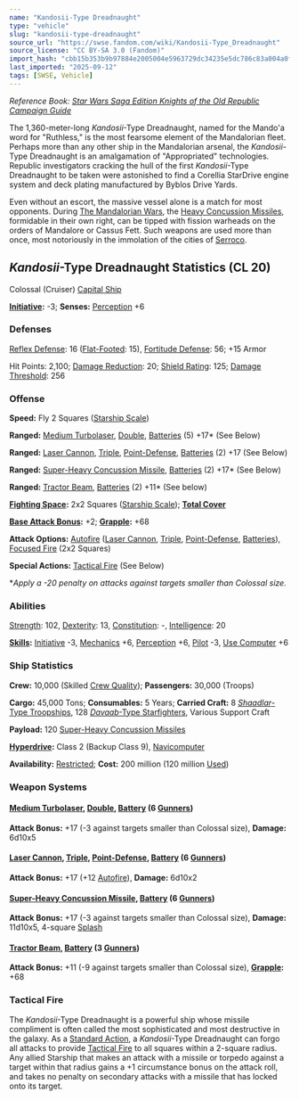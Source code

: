 ```yaml
---
name: "Kandosii-Type Dreadnaught"
type: "vehicle"
slug: "kandosii-type-dreadnaught"
source_url: "https://swse.fandom.com/wiki/Kandosii-Type_Dreadnaught"
source_license: "CC BY-SA 3.0 (Fandom)"
import_hash: "cbb15b353b9b97884e2005004e5963729dc34235e5dc786c83a004a0f860c1af"
last_imported: "2025-09-12"
tags: [SWSE, Vehicle]
---
```

*Reference Book: [Star Wars Saga Edition Knights of the Old Republic Campaign Guide](https://swse.fandom.com/wiki/Star_Wars_Saga_Edition_Knights_of_the_Old_Republic_Campaign_Guide)*

The 1,360-meter-long *Kandosii*-Type Dreadnaught, named for the Mando'a word for "Ruthless," is the most fearsome element of the Mandalorian fleet. Perhaps more than any other ship in the Mandalorian arsenal, the *Kandosii*-Type Dreadnaught is an amalgamation of "Appropriated" technologies. Republic investigators cracking the hull of the first *Kandosii*-Type Dreadnaught to be taken were astonished to find a Corellia StarDrive engine system and deck plating manufactured by Byblos Drive Yards.

Even without an escort, the massive vessel alone is a match for most opponents. During [The Mandalorian Wars](https://swse.fandom.com/wiki/The_Mandalorian_Wars), the [Heavy Concussion Missiles](https://swse.fandom.com/wiki/Heavy_Concussion_Missiles), formidable in their own right, can be tipped with fission warheads on the orders of Mandalore or Cassus Fett. Such weapons are used more than once, most notoriously in the immolation of the cities of [Serroco](https://swse.fandom.com/wiki/Serroco).

## *Kandosii*-Type Dreadnaught Statistics (CL 20)
Colossal (Cruiser) [Capital Ship](https://swse.fandom.com/wiki/Capital_Ship)

**[Initiative](https://swse.fandom.com/wiki/Initiative):** -3; **Senses:** [Perception](https://swse.fandom.com/wiki/Perception) +6
### Defenses
[Reflex Defense](https://swse.fandom.com/wiki/Reflex_Defense_(Vehicles)): 16 ([Flat-Footed](https://swse.fandom.com/wiki/Flat-Footed): 15), [Fortitude Defense](https://swse.fandom.com/wiki/Fortitude_Defense_(Vehicles)): 56; +15 Armor

Hit Points: 2,100; [Damage Reduction](https://swse.fandom.com/wiki/Damage_Reduction): 20; [Shield Rating](https://swse.fandom.com/wiki/Shield_Rating): 125; [Damage Threshold](https://swse.fandom.com/wiki/Damage_Threshold_(Vehicles)): 256
### Offense
**Speed:** Fly 2 Squares ([Starship Scale](https://swse.fandom.com/wiki/Starship_Scale))

**Ranged:** [Medium Turbolaser](https://swse.fandom.com/wiki/Medium_Turbolaser), [Double](https://swse.fandom.com/wiki/Double), [Batteries](https://swse.fandom.com/wiki/Batteries) (5) +17* (See Below)

**Ranged:** [Laser Cannon](https://swse.fandom.com/wiki/Laser_Cannon), [Triple](https://swse.fandom.com/wiki/Triple), [Point-Defense](https://swse.fandom.com/wiki/Point-Defense), [Batteries](https://swse.fandom.com/wiki/Batteries) (2) +17 (See Below)

**Ranged:** [Super-Heavy Concussion Missile](https://swse.fandom.com/wiki/Super-Heavy_Concussion_Missile), [Batteries](https://swse.fandom.com/wiki/Batteries) (2) +17* (See Below)

**Ranged:** [Tractor Beam](https://swse.fandom.com/wiki/Tractor_Beam), [Batteries](https://swse.fandom.com/wiki/Batteries) (2) +11* (See below)

**[Fighting Space](https://swse.fandom.com/wiki/Fighting_Space):** 2x2 Squares ([Starship Scale](https://swse.fandom.com/wiki/Starship_Scale)); **[Total Cover](https://swse.fandom.com/wiki/Total_Cover)**

**[Base Attack Bonus](https://swse.fandom.com/wiki/Base_Attack_Bonus):** +2; **[Grapple](https://swse.fandom.com/wiki/Grapple):** +68

**Attack Options:** [Autofire](https://swse.fandom.com/wiki/Autofire_(Vehicle_Combat)) ([Laser Cannon](https://swse.fandom.com/wiki/Laser_Cannon), [Triple](https://swse.fandom.com/wiki/Triple), [Point-Defense](https://swse.fandom.com/wiki/Point-Defense), [Batteries](https://swse.fandom.com/wiki/Batteries)), [Focused Fire](https://swse.fandom.com/wiki/Focused_Fire) (2x2 Squares)

**Special Actions:** [Tactical Fire](https://swse.fandom.com/wiki/Tactical_Fire) (See Below)

**Apply a -20 penalty on attacks against targets smaller than Colossal size.*
### Abilities
[Strength](https://swse.fandom.com/wiki/Strength): 102, [Dexterity](https://swse.fandom.com/wiki/Dexterity): 13, [Constitution](https://swse.fandom.com/wiki/Constitution): -, [Intelligence](https://swse.fandom.com/wiki/Intelligence): 20

**[Skills](https://swse.fandom.com/wiki/Skills):** [Initiative](https://swse.fandom.com/wiki/Initiative) -3, [Mechanics](https://swse.fandom.com/wiki/Mechanics) +6, [Perception](https://swse.fandom.com/wiki/Perception) +6, [Pilot](https://swse.fandom.com/wiki/Pilot) -3, [Use Computer](https://swse.fandom.com/wiki/Use_Computer) +6
### Ship Statistics
**Crew:** 10,000 (Skilled [Crew Quality](https://swse.fandom.com/wiki/Crew_Quality)); **Passengers:** 30,000 (Troops)

**Cargo:** 45,000 Tons; **Consumables:** 5 Years; **Carried Craft:** 8 [*Shaadlar*-Type Troopships](https://swse.fandom.com/wiki/Shaadlar-Type_Troopships), 128 [*Davaab*-Type Starfighters](https://swse.fandom.com/wiki/Davaab-Type_Starfighters), Various Support Craft

**Payload:** 120 [Super-Heavy Concussion Missiles](https://swse.fandom.com/wiki/Super-Heavy_Concussion_Missiles)

**[Hyperdrive](https://swse.fandom.com/wiki/Hyperdrive):** Class 2 (Backup Class 9), [Navicomputer](https://swse.fandom.com/wiki/Navicomputer)

**Availability:** [Restricted](https://swse.fandom.com/wiki/Restricted); **Cost:** 200 million (120 million [Used](https://swse.fandom.com/wiki/Used))
### Weapon Systems
#### **[Medium Turbolaser](https://swse.fandom.com/wiki/Medium_Turbolaser), [Double](https://swse.fandom.com/wiki/Double), [Battery](https://swse.fandom.com/wiki/Weapon_Batteries) (6 [Gunners](https://swse.fandom.com/wiki/Gunners))**
**Attack Bonus:** +17 (-3 against targets smaller than Colossal size), **Damage:** 6d10x5

#### **[Laser Cannon](https://swse.fandom.com/wiki/Laser_Cannon), [Triple](https://swse.fandom.com/wiki/Triple), [Point-Defense](https://swse.fandom.com/wiki/Point-Defense), [Battery](https://swse.fandom.com/wiki/Weapon_Batteries) (6 [Gunners](https://swse.fandom.com/wiki/Gunners))**
**Attack Bonus:** +17 (+12 [Autofire](https://swse.fandom.com/wiki/Autofire)), **Damage:** 6d10x2
#### **[Super-Heavy Concussion Missile](https://swse.fandom.com/wiki/Super-Heavy_Concussion_Missile), [Battery](https://swse.fandom.com/wiki/Weapon_Batteries) (6 [Gunners](https://swse.fandom.com/wiki/Gunners))**
**Attack Bonus:** +17 (-3 against targets smaller than Colossal size), **Damage:** 11d10x5, 4-square [Splash](https://swse.fandom.com/wiki/Splash)
#### **[Tractor Beam](https://swse.fandom.com/wiki/Tractor_Beam), [Battery](https://swse.fandom.com/wiki/Weapon_Batteries) (3 [Gunners](https://swse.fandom.com/wiki/Gunners))**
**Attack Bonus:** +11 (-9 against targets smaller than Colossal size), **[Grapple](https://swse.fandom.com/wiki/Grapple):** +68
### Tactical Fire
The *Kandosii*-Type Dreadnaught is a powerful ship whose missile compliment is often called the most sophisticated and most destructive in the galaxy. As a [Standard Action](https://swse.fandom.com/wiki/Standard_Action), a *Kandosii*-Type Dreadnaught can forgo all attacks to provide [Tactical Fire](https://swse.fandom.com/wiki/Tactical_Fire) to all squares within a 2-square radius. Any allied Starship that makes an attack with a missile or torpedo against a target within that radius gains a +1 circumstance bonus on the attack roll, and takes no penalty on secondary attacks with a missile that has locked onto its target.